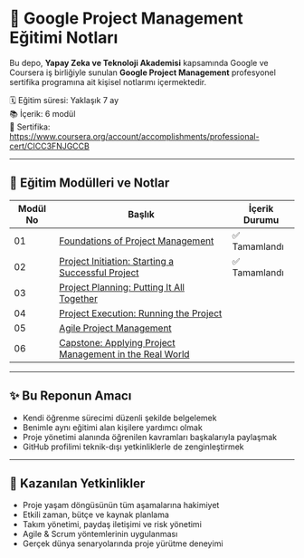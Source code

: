 # 🎯 Google Project Management Eğitimi Notları

Bu depo, **Yapay Zeka ve Teknoloji Akademisi** kapsamında Google ve Coursera iş birliğiyle sunulan **Google Project Management** profesyonel sertifika programına ait kişisel notlarımı içermektedir.

🗓️ Eğitim süresi: Yaklaşık 7 ay  
📚 İçerik: 6 modül   
🔗 Sertifika: https://www.coursera.org/account/accomplishments/professional-cert/CICC3FNJGCCB

---

## 📌 Eğitim Modülleri ve Notlar

| Modül No | Başlık | İçerik Durumu |
|----------|--------|----------------|
| 01 | [Foundations of Project Management](01_foundations_of_pm.md) | ✅ Tamamlandı |
| 02 | [Project Initiation: Starting a Successful Project](02_project_initiation.md) | ✅ Tamamlandı |
| 03 | [Project Planning: Putting It All Together](03_project_planning.md) |  |
| 04 | [Project Execution: Running the Project](04_execution.md) |  |
| 05 | [Agile Project Management](05_agile_pm.md) |  |
| 06 | [Capstone: Applying Project Management in the Real World](06_capstone.md) |  |

---

## ✨ Bu Reponun Amacı

- Kendi öğrenme sürecimi düzenli şekilde belgelemek  
- Benimle aynı eğitimi alan kişilere yardımcı olmak  
- Proje yönetimi alanında öğrenilen kavramları başkalarıyla paylaşmak  
- GitHub profilimi teknik-dışı yetkinliklerle de zenginleştirmek

---

## 💼 Kazanılan Yetkinlikler

- Proje yaşam döngüsünün tüm aşamalarına hakimiyet  
- Etkili zaman, bütçe ve kaynak planlama  
- Takım yönetimi, paydaş iletişimi ve risk yönetimi  
- Agile & Scrum yöntemlerinin uygulanması  
- Gerçek dünya senaryolarında proje yürütme deneyimi

